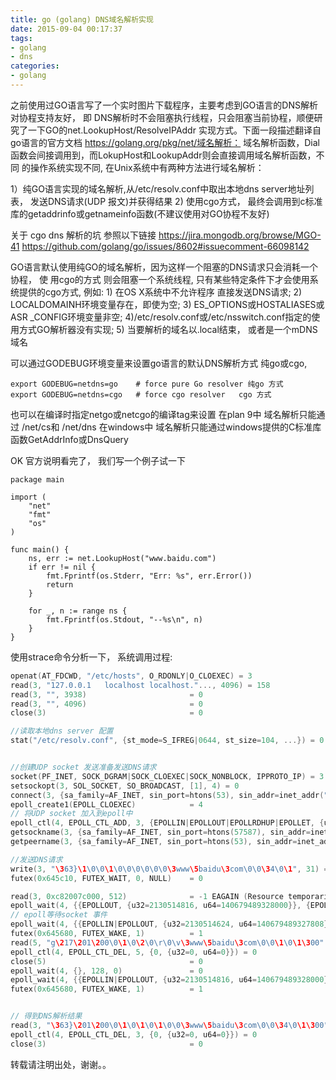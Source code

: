 ```yaml
---
title: go (golang) DNS域名解析实现
date: 2015-09-04 00:17:37
tags:
- golang
- dns
categories:
- golang
---
```


之前使用过GO语言写了一个实时图片下载程序，主要考虑到GO语言的DNS解析对协程支持友好， 即
DNS解析时不会阻塞执行线程，只会阻塞当前协程，顺便研究了一下GO的net.LookupHost/ResolveIPAddr
实现方式。下面一段描述翻译自go语言的官方文档 https://golang.org/pkg/net/域名解析：
域名解析函数，Dial函数会间接调用到，而LokupHost和LookupAddr则会直接调用域名解析函数，不同
的操作系统实现不同,  在Unix系统中有两种方法进行域名解析：

 1）纯GO语言实现的域名解析,从/etc/resolv.conf中取出本地dns server地址列表， 发送DNS请求(UDP
    报文)并获得结果
2)  使用cgo方式， 最终会调用到c标准库的getaddrinfo或getnameinfo函数(不建议使用对GO协程不友好)


关于 cgo dns 解析的坑 参照以下链接
https://jira.mongodb.org/browse/MGO-41
https://github.com/golang/go/issues/8602#issuecomment-66098142

GO语言默认使用纯GO的域名解析，因为这样一个阻塞的DNS请求只会消耗一个协程， 使 用cgo的方式
则会阻塞一个系统线程, 只有某些特定条件下才会使用系统提供的cgo方式, 例如: 1) 在OS X系统中不允许程序
直接发送DNS请求;  2) LOCALDOMAINH环境变量存在，即使为空;  3) ES_OPTIONS或HOSTALIASES或ASR
_CONFIG环境变量非空; 4)/etc/resolv.conf或/etc/nsswitch.conf指定的使用方式GO解析器没有实现;  5)
当要解析的域名以.local结束， 或者是一个mDNS域名

可以通过GODEBUG环境变量来设置go语言的默认DNS解析方式 纯go或cgo,
```
export GODEBUG=netdns=go    # force pure Go resolver 纯go 方式
export GODEBUG=netdns=cgo   # force cgo resolver   cgo 方式
```
也可以在编译时指定netgo或netcgo的编译tag来设置
在plan 9中 域名解析只能通过 /net/cs和 /net/dns
在windows中 域名解析只能通过windows提供的C标准库函数GetAddrInfo或DnsQuery

OK 官方说明看完了， 我们写一个例子试一下
```golang
package main

import (
	"net"
	"fmt"
	"os"
)

func main() {
	ns, err := net.LookupHost("www.baidu.com")
	if err != nil {
		fmt.Fprintf(os.Stderr, "Err: %s", err.Error())
		return
	}

	for _, n := range ns {
		fmt.Fprintf(os.Stdout, "--%s\n", n) 
	}
}
```

使用strace命令分析一下， 系统调用过程:
```c
openat(AT_FDCWD, "/etc/hosts", O_RDONLY|O_CLOEXEC) = 3
read(3, "127.0.0.1   localhost localhost."..., 4096) = 158
read(3, "", 3938)                       = 0
read(3, "", 4096)                       = 0
close(3)                                = 0

//读取本地dns server 配置
stat("/etc/resolv.conf", {st_mode=S_IFREG|0644, st_size=104, ...}) = 0


//创建UDP socket 发送准备发送DNS请求
socket(PF_INET, SOCK_DGRAM|SOCK_CLOEXEC|SOCK_NONBLOCK, IPPROTO_IP) = 3
setsockopt(3, SOL_SOCKET, SO_BROADCAST, [1], 4) = 0
connect(3, {sa_family=AF_INET, sin_port=htons(53), sin_addr=inet_addr("172.16.1.3")}, 16) = 0
epoll_create1(EPOLL_CLOEXEC)            = 4
// 将UDP socket 加入到epoll中
epoll_ctl(4, EPOLL_CTL_ADD, 3, {EPOLLIN|EPOLLOUT|EPOLLRDHUP|EPOLLET, {u32=2130514816, u64=140679489328000}}) = 0
getsockname(3, {sa_family=AF_INET, sin_port=htons(57587), sin_addr=inet_addr("10.0.2.15")}, [16]) = 0
getpeername(3, {sa_family=AF_INET, sin_port=htons(53), sin_addr=inet_addr("172.16.1.3")}, [16]) = 0

//发送DNS请求
write(3, "\363}\1\0\0\1\0\0\0\0\0\0\3www\5baidu\3com\0\0\34\0\1", 31) = 31
futex(0x645c10, FUTEX_WAIT, 0, NULL)    = 0

read(3, 0xc82007c000, 512)              = -1 EAGAIN (Resource temporarily unavailable)
epoll_wait(4, {{EPOLLOUT, {u32=2130514816, u64=140679489328000}}, {EPOLLOUT, {u32=2130514624, u64=140679489327808}}}, 128, 0) = 2
// epoll等待socket 事件
epoll_wait(4, {{EPOLLIN|EPOLLOUT, {u32=2130514624, u64=140679489327808}}}, 128, -1) = 1
futex(0x645680, FUTEX_WAKE, 1)          = 1
read(5, "g\217\201\200\0\1\0\2\0\r\0\v\3www\5baidu\3com\0\0\1\0\1\300"..., 512) = 474
epoll_ctl(4, EPOLL_CTL_DEL, 5, {0, {u32=0, u64=0}}) = 0
close(5)                                = 0
epoll_wait(4, {}, 128, 0)               = 0
epoll_wait(4, {{EPOLLIN|EPOLLOUT, {u32=2130514816, u64=140679489328000}}}, 128, -1) = 1
futex(0x645680, FUTEX_WAKE, 1)          = 1


// 得到DNS解析结果
read(3, "\363}\201\200\0\1\0\1\0\1\0\0\3www\5baidu\3com\0\0\34\0\1\300"..., 512) = 115
epoll_ctl(4, EPOLL_CTL_DEL, 3, {0, {u32=0, u64=0}}) = 0
close(3)                                = 0
```
转载请注明出处，谢谢。。

